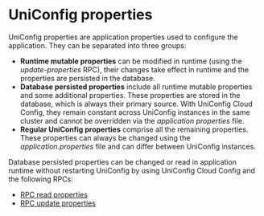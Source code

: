 # UniConfig properties

UniConfig properties are application properties used to configure the application. They can be separated into three groups:

- **Runtime mutable properties** can be modified in runtime (using the *update-properties* RPC), their changes take effect in runtime and the properties are persisted in the database.
- **Database persisted properties** include all runtime mutable properties and some additional properties. These properties are stored in the database, which is always their primary source. With UniConfig Cloud Config, they remain constant across UniConfig instances in the same cluster and cannot be overridden via the *application properties* file.
- **Regular UniConfig properties** comprise all the remaining properties. These properties can always be changed using the *application.properties* file and can differ between UniConfig instances.

Database persisted properties can be changed or read in application runtime without restarting UniConfig by using UniConfig Cloud Config and the following RPCs:

- [RPC read properties](../uniconfig-properties/rpc_read-properties)
- [RPC update properties](../uniconfig-properties/rpc_update-properties)
